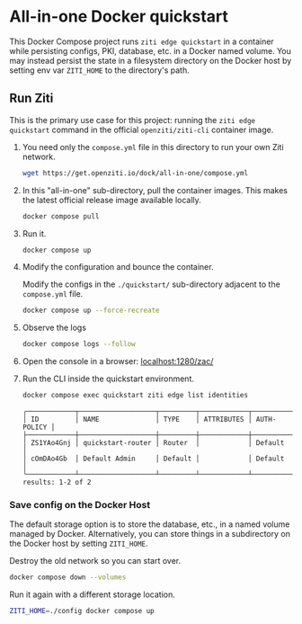 # All-in-one Docker quickstart

This Docker Compose project runs `ziti edge quickstart` in a container while persisting configs, PKI, database, etc. in
a Docker named volume. You may instead persist the state in a filesystem directory on the Docker host by setting env var
`ZITI_HOME` to the directory's path.

## Run Ziti

This is the primary use case for this project: running the `ziti edge quickstart` command in the official
`openziti/ziti-cli` container image.

1. You need only the `compose.yml` file in this directory to run your own Ziti network.

    ```bash
    wget https://get.openziti.io/dock/all-in-one/compose.yml
    ```

1. In this "all-in-one" sub-directory, pull the container images. This makes the latest official release image available
   locally.

    ```bash
    docker compose pull
    ```

2. Run it.

    ```bash
    docker compose up
    ```

3. Modify the configuration and bounce the container.

    Modify the configs in the `./quickstart/` sub-directory adjacent to the `compose.yml` file.

    ```bash
    docker compose up --force-recreate
    ```

4. Observe the logs

    ```bash
    docker compose logs --follow
    ```

5. Open the console in a browser: [localhost:1280/zac/](https://localhost:1280/zac/)

6. Run the CLI inside the quickstart environment.

    ```bash
    docker compose exec quickstart ziti edge list identities
    ```

    ```buttonless title="Output"
    ╭────────────┬───────────────────┬─────────┬────────────┬─────────────╮
    │ ID         │ NAME              │ TYPE    │ ATTRIBUTES │ AUTH-POLICY │
    ├────────────┼───────────────────┼─────────┼────────────┼─────────────┤
    │ ZS1YAo4Gnj │ quickstart-router │ Router  │            │ Default     │
    │ cOmDAo4Gb  │ Default Admin     │ Default │            │ Default     │
    ╰────────────┴───────────────────┴─────────┴────────────┴─────────────╯
    results: 1-2 of 2
    ```

### Save config on the Docker Host

The default storage option is to store the database, etc., in a named volume managed by Docker. Alternatively, you can store things in a subdirectory on the Docker host by setting `ZITI_HOME`.

Destroy the old network so you can start over.

```bash
docker compose down --volumes
```

Run it again with a different storage location.

```bash
ZITI_HOME=./config docker compose up
```

